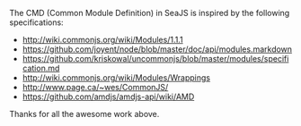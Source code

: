 
The CMD (Common Module Definition) in SeaJS is inspired by the following specifications:

* http://wiki.commonjs.org/wiki/Modules/1.1.1
* https://github.com/joyent/node/blob/master/doc/api/modules.markdown
* https://github.com/kriskowal/uncommonjs/blob/master/modules/specification.md
* http://wiki.commonjs.org/wiki/Modules/Wrappings
* http://www.page.ca/~wes/CommonJS/
* https://github.com/amdjs/amdjs-api/wiki/AMD

Thanks for all the awesome work above.
